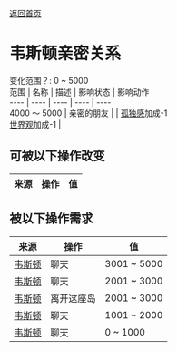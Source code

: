[返回首页](index.md)  
# 韦斯顿亲密关系  
变化范围？: 0 ~ 5000  
范围  |  名称  |  描述  |  影响状态  |  影响动作  
----  |  ----  |  ----  |  ----  |  ----  
4000 ～ 5000  |  亲密的朋友  |    |  [孤独感](Loneliness.md)加成-1<br>[世界观](Structure.md)加成-1  |    
## 可被以下操作改变  
来源  |  操作  |  值  
----  |  ----  |  ----  
## 被以下操作需求  
来源  |  操作  |  值  
----  |  ----  |  ----  
[韦斯顿](Weston.md)  |  聊天  |  3001 ~ 5000  
[韦斯顿](Weston.md)  |  聊天  |  2001 ~ 3000  
[韦斯顿](Weston.md)  |  离开这座岛  |  2001 ~ 3000  
[韦斯顿](Weston.md)  |  聊天  |  1001 ~ 2000  
[韦斯顿](Weston.md)  |  聊天  |  0 ~ 1000  
